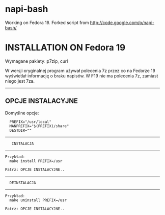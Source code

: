 napi-bash
=========

Working on Fedora 19. Forked script from http://code.google.com/p/napi-bash/ 

INSTALLATION ON Fedora 19
=========

Wymagane pakiety:
p7zip, curl

W wersji oryginalnej program używał polecenia 7z przez co na Fedorze 19 wyświetlał informację o braku napisów. W F19 nie ma polecenia 7z, zamiast niego jest 7za. 

------------------------


   OPCJE INSTALACYJNE
------------------------
Domyślne opcje:
```
  PREFIX="/usr/local"
  MANPREFIX="$(PREFIX)/share"
  DESTDIR=""
```
------------------------
       INSTALACJA
------------------------

```
Przykład:
  make install PREFIX=/usr

Patrz: OPCJE INSTALACYJNE..
```
------------------------
      DEINSTALACJA
------------------------
```
Przykład:
  make uninstall PREFIX=/usr

Patrz: OPCJE INSTALACYJNE..
```
